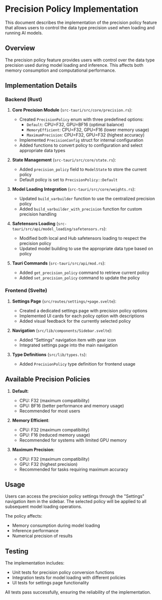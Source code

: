 # Precision Policy Implementation

This document describes the implementation of the precision policy feature that allows users to control the data type precision used when loading and running AI models.

## Overview

The precision policy feature provides users with control over the data type precision used during model loading and inference. This affects both memory consumption and computational performance.

## Implementation Details

### Backend (Rust)

1. **Core Precision Module** (`src-tauri/src/core/precision.rs`):
   - Created `PrecisionPolicy` enum with three predefined options:
     - `Default`: CPU=F32, GPU=BF16 (optimal balance)
     - `MemoryEfficient`: CPU=F32, GPU=F16 (lower memory usage)
     - `MaximumPrecision`: CPU=F32, GPU=F32 (highest accuracy)
   - Implemented `PrecisionConfig` struct for internal configuration
   - Added functions to convert policy to configuration and select appropriate data types

2. **State Management** (`src-tauri/src/core/state.rs`):
   - Added `precision_policy` field to `ModelState` to store the current policy
   - Default policy is set to `PrecisionPolicy::Default`

3. **Model Loading Integration** (`src-tauri/src/core/weights.rs`):
   - Updated `build_varbuilder` function to use the centralized precision policy
   - Added `build_varbuilder_with_precision` function for custom precision handling

4. **Safetensors Loading** (`src-tauri/src/api/model_loading/safetensors.rs`):
   - Modified both local and Hub safetensors loading to respect the precision policy
   - Updated model building to use the appropriate data type based on policy

5. **Tauri Commands** (`src-tauri/src/api/mod.rs`):
   - Added `get_precision_policy` command to retrieve current policy
   - Added `set_precision_policy` command to update the policy

### Frontend (Svelte)

1. **Settings Page** (`src/routes/settings/+page.svelte`):
   - Created a dedicated settings page with precision policy options
   - Implemented UI cards for each policy option with descriptions
   - Added visual feedback for the currently selected policy

2. **Navigation** (`src/lib/components/Sidebar.svelte`):
   - Added "Settings" navigation item with gear icon
   - Integrated settings page into the main navigation

3. **Type Definitions** (`src/lib/types.ts`):
   - Added `PrecisionPolicy` type definition for frontend usage

## Available Precision Policies

1. **Default**:
   - CPU: F32 (maximum compatibility)
   - GPU: BF16 (better performance and memory usage)
   - Recommended for most users

2. **Memory Efficient**:
   - CPU: F32 (maximum compatibility)
   - GPU: F16 (reduced memory usage)
   - Recommended for systems with limited GPU memory

3. **Maximum Precision**:
   - CPU: F32 (maximum compatibility)
   - GPU: F32 (highest precision)
   - Recommended for tasks requiring maximum accuracy

## Usage

Users can access the precision policy settings through the "Settings" navigation item in the sidebar. The selected policy will be applied to all subsequent model loading operations.

The policy affects:
- Memory consumption during model loading
- Inference performance
- Numerical precision of results

## Testing

The implementation includes:
- Unit tests for precision policy conversion functions
- Integration tests for model loading with different policies
- UI tests for settings page functionality

All tests pass successfully, ensuring the reliability of the implementation.